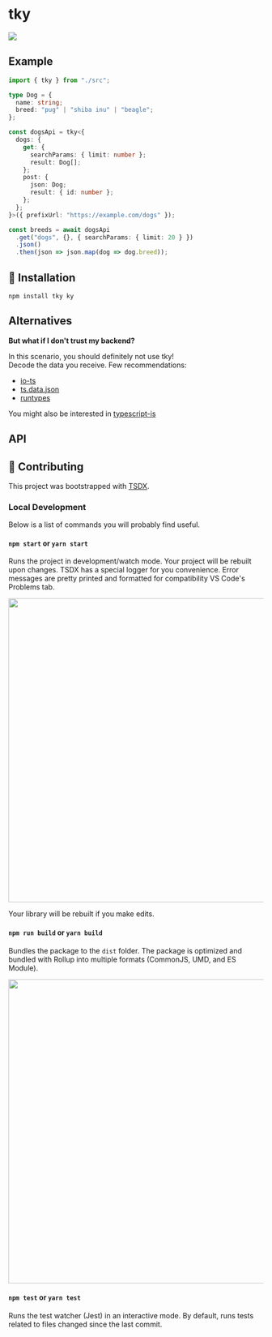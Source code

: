 # tky

![](./tky.gif)

## Example

```ts
import { tky } from "./src";

type Dog = {
  name: string;
  breed: "pug" | "shiba inu" | "beagle";
};

const dogsApi = tky<{
  dogs: {
    get: {
      searchParams: { limit: number };
      result: Dog[];
    };
    post: {
      json: Dog;
      result: { id: number };
    };
  };
}>({ prefixUrl: "https://example.com/dogs" });

const breeds = await dogsApi
  .get("dogs", {}, { searchParams: { limit: 20 } })
  .json()
  .then(json => json.map(dog => dog.breed));
```

## 🔌 Installation

```
npm install tky ky
```

## Alternatives

**But what if I don't trust my backend?**

In this scenario, you should definitely not use tky! \
Decode the data you receive. Few recommendations:

- [io-ts](https://github.com/gcanti/io-ts)
- [ts.data.json](https://github.com/joanllenas/ts.data.json)
- [runtypes](https://github.com/pelotom/runtypes)

You might also be interested in [typescript-is](https://github.com/woutervh-/typescript-is)

## API

## 🙌 Contributing

This project was bootstrapped with [TSDX](https://github.com/jaredpalmer/tsdx).

### Local Development

Below is a list of commands you will probably find useful.

#### `npm start` or `yarn start`

Runs the project in development/watch mode. Your project will be rebuilt upon changes. TSDX has a special logger for you convenience. Error messages are pretty printed and formatted for compatibility VS Code's Problems tab.

<img src="https://user-images.githubusercontent.com/4060187/52168303-574d3a00-26f6-11e9-9f3b-71dbec9ebfcb.gif" width="600" />

Your library will be rebuilt if you make edits.

#### `npm run build` or `yarn build`

Bundles the package to the `dist` folder.
The package is optimized and bundled with Rollup into multiple formats (CommonJS, UMD, and ES Module).

<img src="https://user-images.githubusercontent.com/4060187/52168322-a98e5b00-26f6-11e9-8cf6-222d716b75ef.gif" width="600" />

#### `npm test` or `yarn test`

Runs the test watcher (Jest) in an interactive mode.
By default, runs tests related to files changed since the last commit.
